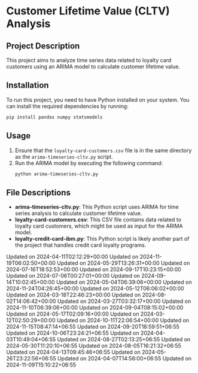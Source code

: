 # Customer Lifetime Value (CLTV) Analysis

## Project Description
This project aims to analyze time series data related to loyalty card customers using an ARIMA model to calculate customer lifetime value.

## Installation
To run this project, you need to have Python installed on your system. You can install the required dependencies by running:
```bash
pip install pandas numpy statsmodels
```

## Usage
1. Ensure that the `loyalty-card-customers.csv` file is in the same directory as the `arima-timeseries-cltv.py` script.
2. Run the ARIMA model by executing the following command:
   ```bash
   python arima-timeseries-cltv.py
   ```

## File Descriptions
- **arima-timeseries-cltv.py**: This Python script uses ARIMA for time series analysis to calculate customer lifetime value.
- **loyalty-card-customers.csv**: This CSV file contains data related to loyalty card customers, which might be used as input for the ARIMA model.
- **loyalty-credit-card-ibm.py**: This Python script is likely another part of the project that handles credit card loyalty programs.

Updated on 2024-04-11T02:12:29+00:00
Updated on 2024-11-19T06:02:50+00:00
Updated on 2024-05-29T13:26:31+00:00
Updated on 2024-07-16T18:52:53+00:00
Updated on 2024-09-17T10:23:15+00:00
Updated on 2024-07-06T00:27:01+00:00
Updated on 2024-09-14T10:02:45+00:00
Updated on 2024-05-04T06:39:06+00:00
Updated on 2024-11-24T04:26:45+00:00
Updated on 2024-05-12T06:06:02+00:00
Updated on 2024-03-18T22:46:23+00:00
Updated on 2024-08-02T14:06:42+00:00
Updated on 2024-03-27T03:32:17+00:00
Updated on 2024-11-10T06:39:06+00:00
Updated on 2024-09-04T08:15:02+00:00
Updated on 2024-05-17T02:09:16+00:00
Updated on 2024-03-12T02:50:29+00:00
Updated on 2024-10-11T22:06:54+00:00
Updated on 2024-11-15T08:47:14+06:55
Updated on 2024-09-20T18:59:51+06:55
Updated on 2024-10-06T23:24:21+06:55
Updated on 2024-04-03T10:49:04+06:55
Updated on 2024-08-27T02:13:25+06:55
Updated on 2024-05-30T11:20:10+06:55
Updated on 2024-08-05T16:21:32+06:55
Updated on 2024-04-13T09:45:46+06:55
Updated on 2024-05-26T23:22:56+06:55
Updated on 2024-04-07T14:56:00+06:55
Updated on 2024-11-09T15:10:22+06:55